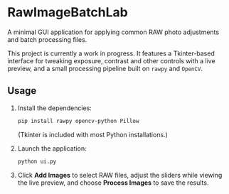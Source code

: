 # RawImageBatchLab

A minimal GUI application for applying common RAW photo adjustments and batch processing files.

This project is currently a work in progress. It features a Tkinter-based interface for tweaking exposure, contrast and other controls with a live preview, and a small processing pipeline built on `rawpy` and `OpenCV`.

## Usage

1. Install the dependencies:

   ```bash
   pip install rawpy opencv-python Pillow
   ```

   (Tkinter is included with most Python installations.)

2. Launch the application:

   ```bash
   python ui.py
   ```

3. Click **Add Images** to select RAW files, adjust the sliders while viewing the live preview, and choose **Process Images** to save the results.

